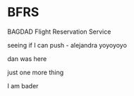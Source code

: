 # BFRS
BAGDAD Flight Reservation Service


seeing if I can push - alejandra
yoyoyoyo

dan was here

just one more thing


I am bader